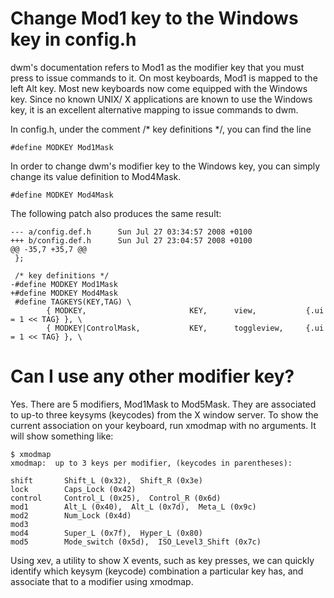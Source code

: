 # Change Mod1 key to the Windows key in config.h

dwm's documentation refers to Mod1 as the modifier key that you must press to
issue commands to it. On most keyboards, Mod1 is mapped to the left Alt key.
Most new keyboards now come equipped with the Windows key. Since no known UNIX/
X applications are known to use the Windows key, it is an excellent alternative
mapping to issue commands to dwm.

In config.h, under the comment /* key definitions */, you can find the line

```
#define MODKEY Mod1Mask
```

In order to change dwm's modifier key to the Windows key, you can simply change
its value definition to Mod4Mask.

```
#define MODKEY Mod4Mask
```

The following patch also produces the same result:

```
--- a/config.def.h      Sun Jul 27 03:34:57 2008 +0100
+++ b/config.def.h      Sun Jul 27 23:04:57 2008 +0100
@@ -35,7 +35,7 @@
 };

 /* key definitions */
-#define MODKEY Mod1Mask
+#define MODKEY Mod4Mask
 #define TAGKEYS(KEY,TAG) \
        { MODKEY,                       KEY,      view,           {.ui = 1 << TAG} }, \
        { MODKEY|ControlMask,           KEY,      toggleview,     {.ui = 1 << TAG} }, \
```

# Can I use any other modifier key?

Yes. There are 5 modifiers, Mod1Mask to Mod5Mask. They are associated to up-to
three keysyms (keycodes) from the X window server. To show the current
association on your keyboard, run xmodmap with no arguments. It will show
something like:

```
$ xmodmap
xmodmap:  up to 3 keys per modifier, (keycodes in parentheses):

shift       Shift_L (0x32),  Shift_R (0x3e)
lock        Caps_Lock (0x42)
control     Control_L (0x25),  Control_R (0x6d)
mod1        Alt_L (0x40),  Alt_L (0x7d),  Meta_L (0x9c)
mod2        Num_Lock (0x4d)
mod3
mod4        Super_L (0x7f),  Hyper_L (0x80)
mod5        Mode_switch (0x5d),  ISO_Level3_Shift (0x7c)
```

Using xev, a utility to show X events, such as key presses, we can quickly
identify which keysym (keycode) combination a particular key has, and associate
that to a modifier using xmodmap.

